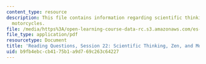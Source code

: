 ```yaml
---
content_type: resource
description: This file contains information regarding scientific thinking, zen, and
  motorcycles.
file: /media/https%3A/open-learning-course-data-rc.s3.amazonaws.com/es-272-culture-tech-spring-2003/b9fb4ebccb4175b1a9d769c263c64227_MITES_272S03_q22.pdf
file_type: application/pdf
resourcetype: Document
title: 'Reading Questions, Session 22: Scientific Thinking, Zen, and Motorcycles'
uid: b9fb4ebc-cb41-75b1-a9d7-69c263c64227
---
```

